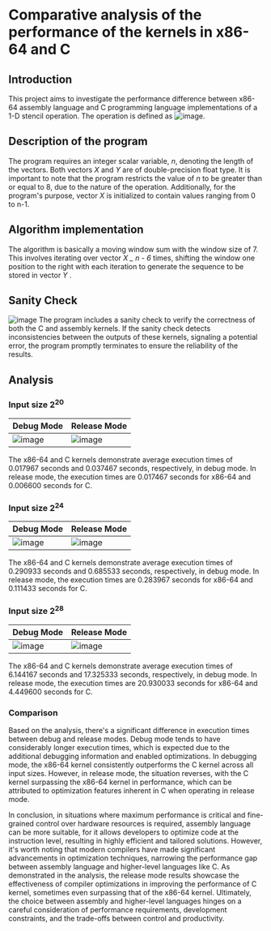 # Comparative analysis of the performance of the kernels in x86-64 and C

## Introduction
This project aims to investigate the performance difference between x86-64 assembly language and C programming language implementations of a 1-D stencil operation. The operation is defined as ![image](https://github.com/Tiny-Banana/LBYARCH-MP2/assets/89186133/cacefc6f-98a6-4354-a432-2f6868c70140). 

## Description of the program
The program requires an integer scalar variable,  _n_, denoting the length of the vectors. Both vectors _X_  and _Y_  are of double-precision float type. It is important to note that the program restricts the value of _n_ to be greater than or equal to 8, due to the nature of the operation. Additionally, for the program's purpose, vector _X_  is initialized to contain values ranging from 0 to n-1.

## Algorithm implementation
The algorithm is basically a moving window sum with the window size of 7. This involves iterating over vector _X _   _n - 6__ times, shifting the window one position to the right with each iteration to generate the sequence to be stored in vector _Y_ .

## Sanity Check
![image](https://github.com/Tiny-Banana/LBYARCH-MP2/assets/89186133/ecf851c6-4d30-4211-8f8c-5836ee8e3136)
The program includes a sanity check to verify the correctness of both the C and assembly kernels. If the sanity check detects inconsistencies between the outputs of these kernels, signaling a potential error, the program promptly terminates to ensure the reliability of the results.

## Analysis
### Input size 2<sup>20</sup>
| Debug Mode | Release Mode |
|----------|----------|
| ![image](https://github.com/Tiny-Banana/LBYARCH-MP2/assets/89186133/f90baee2-d5f4-42e7-b86c-32b348068365) | ![image](https://github.com/Tiny-Banana/LBYARCH-MP2/assets/89186133/f9b192ab-b1c8-4d53-aedc-d67029df4252)|

The x86-64 and C kernels demonstrate average execution times of 0.017967 seconds and 0.037467 seconds, respectively, in debug mode. In release mode, the execution times are 0.017467 seconds for x86-64 and 0.006600 seconds for C.


### Input size 2<sup>24</sup>
| Debug Mode | Release Mode |
|----------|----------|
| ![image](https://github.com/Tiny-Banana/LBYARCH-MP2/assets/89186133/445c9f41-759a-4a5d-8777-d4061f0f6b48)| ![image](https://github.com/Tiny-Banana/LBYARCH-MP2/assets/89186133/b5fd1846-68c3-4de2-a039-f870ff98228c)|

The x86-64 and C kernels demonstrate average execution times of 0.290933 seconds and 0.685533 seconds, respectively, in debug mode. In release mode, the execution times are 0.283967 seconds for x86-64 and  0.111433 seconds for C.

### Input size 2<sup>28</sup>
| Debug Mode | Release Mode |
|----------|----------|
|![image](https://github.com/Tiny-Banana/LBYARCH-MP2/assets/89186133/eb1596a0-ff55-481c-82b0-e120eff47f44) |![image](https://github.com/Tiny-Banana/LBYARCH-MP2/assets/89186133/25496553-83cc-49bf-9a36-e78d12e4e5c4)|

The x86-64 and C kernels demonstrate average execution times of 6.144167 seconds and 17.325333 seconds, respectively, in debug mode. In release mode, the execution times are 20.930033 seconds for x86-64 and  4.449600 seconds for C.

### Comparison
Based on the analysis, there's a significant difference in execution times between debug and release modes. Debug mode tends to have considerably longer execution times, which is expected due to the additional debugging information and enabled optimizations. In debugging mode, the x86-64 kernel consistently outperforms the C kernel across all input sizes. However, in release mode, the situation reverses, with the C kernel surpassing the x86-64 kernel in performance, which can be attributed to optimization features inherent in C when operating in release mode.

In conclusion, in situations where maximum performance is critical and fine-grained control over hardware resources is required, assembly language can be more suitable, for it allows developers to optimize code at the instruction level, resulting in highly efficient and tailored solutions. However, it's worth noting that modern compilers have made significant advancements in optimization techniques, narrowing the performance gap between assembly language and higher-level languages like C. As demonstrated in the analysis, the release mode results showcase the effectiveness of compiler optimizations in improving the performance of C kernel, sometimes even surpassing that of the x86-64 kernel. Ultimately, the choice between assembly and higher-level languages hinges on a careful consideration of performance requirements, development constraints, and the trade-offs between control and productivity.
